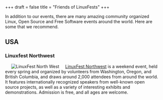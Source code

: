 +++
draft = false
title = "Friends of LinuxFests"
+++

In addition to our events, there are many amazing community organized Linux, Open Source and Free Software events around the world.  Here are some that we recommend.

## USA

### Linuxfest Northwest

<a href="http://www.lfnw.org"><img style="float: left;" hspace="20" src="/img/friends/lfnw.png" alt="LinuxFest North West">

<a href="http://www.lfnw.org">LinuxFest Northwest</a> is a weekend event, held every spring and organized by volunteers from Washington, Oregon, and British Columbia, and draws around 2,000 attendees from around the world. It features internationally recognized speakers from well-known open source projects, as well as a variety of interesting exhibits and demonstrations. Admission is free, and all ages are welcome.
